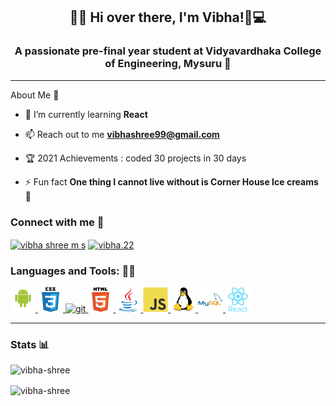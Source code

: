<h2 align='center'> 🙋‍♀️ Hi over there, I'm Vibha!</a>👋💻</h2>

<h3 align="center">A passionate pre-final year student at Vidyavardhaka College of Engineering, Mysuru 🏫</h3>

<hr>
About Me 👸

- 🌱 I’m currently learning **React**

- 📫 Reach out to me **vibhashree99@gmail.com**

- :trophy: 2021 Achievements : coded 30 projects in 30 days

- ⚡ Fun fact **One thing I cannot live without is Corner House Ice creams** 🍦

<h3 align="left">
Connect with me 🤝</h3>
<p align="left">
<a href="https://linkedin.com/in/vibha shree m s" target="blank"><img align="center" src="https://upload.wikimedia.org/wikipedia/commons/thumb/c/c9/Linkedin.svg/1200px-Linkedin.svg.png" alt="vibha shree m s" height="30" width="40" /></a>
<a href="https://instagram.com/vibha.22" target="blank"><img align="center" src="https://parentzone.org.uk/sites/default/files/Instagram%20logo.jpg" alt="vibha.22" height="30" width="40" /></a>
</p>


<h3 align="left"> Languages and Tools: 👩‍💻</h3>

<p align="left"> <a href="https://developer.android.com" target="_blank"> <img src="https://raw.githubusercontent.com/devicons/devicon/master/icons/android/android-original-wordmark.svg" alt="android" width="40" height="40"/> </a>
<a href="https://www.w3schools.com/css/" target="_blank"> <img src="https://raw.githubusercontent.com/devicons/devicon/master/icons/css3/css3-original-wordmark.svg" alt="css3" width="40" height="40"/> </a>
<a href="https://git-scm.com/" target="_blank"> <img src="https://www.vectorlogo.zone/logos/git-scm/git-scm-icon.svg" alt="git" width="40" height="40"/> </a> 
<a href="https://www.w3.org/html/" target="_blank"> <img src="https://raw.githubusercontent.com/devicons/devicon/master/icons/html5/html5-original-wordmark.svg" alt="html5" width="40" height="40"/> </a>
<a href="https://www.java.com" target="_blank"> <img src="https://raw.githubusercontent.com/devicons/devicon/master/icons/java/java-original.svg" alt="java" width="40" height="40"/> </a> <a href="https://developer.mozilla.org/en-US/docs/Web/JavaScript" target="_blank"> <img src="https://raw.githubusercontent.com/devicons/devicon/master/icons/javascript/javascript-original.svg" alt="javascript" width="40" height="40"/> </a> 
<a href="https://www.linux.org/" target="_blank"> <img src="https://raw.githubusercontent.com/devicons/devicon/master/icons/linux/linux-original.svg" alt="linux" width="40" height="40"/> </a>
<a href="https://www.mysql.com/" target="_blank"> <img src="https://raw.githubusercontent.com/devicons/devicon/master/icons/mysql/mysql-original-wordmark.svg" alt="mysql" width="40" height="40"/> </a>
<a href="https://reactjs.org/" target="_blank"> <img src="https://raw.githubusercontent.com/devicons/devicon/master/icons/react/react-original-wordmark.svg" alt="react" width="40" height="40"/> </a> </p>

<hr>
<h3 align="left">Stats 📊</h3>
<p><img align="left" src="https://github-readme-stats.vercel.app/api/top-langs?username=vibha-shree&show_icons=true&locale=en&layout=compact" alt="vibha-shree" /></p>
<br>
<p><img align="center" src="https://github-readme-streak-stats.herokuapp.com/?user=vibha-shree" alt="vibha-shree" /></p>
